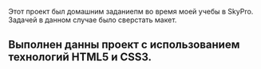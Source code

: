 Этот проект был домашним заданиепм во время моей учебы в SkyPro.
Задачей в данном случае было сверстать макет.
## Выполнен данны проект с использованием технологий HTML5 и CSS3.
